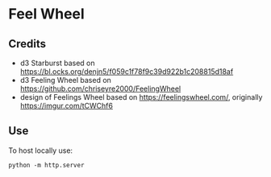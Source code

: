 # Feel Wheel

## Credits

- d3 Starburst based on https://bl.ocks.org/denjn5/f059c1f78f9c39d922b1c208815d18af
- d3 Feeling Wheel based on https://github.com/chriseyre2000/FeelingWheel
- design of Feelings Wheel based on https://feelingswheel.com/, originally https://imgur.com/tCWChf6

## Use

To host locally use:
```
python -m http.server
```
